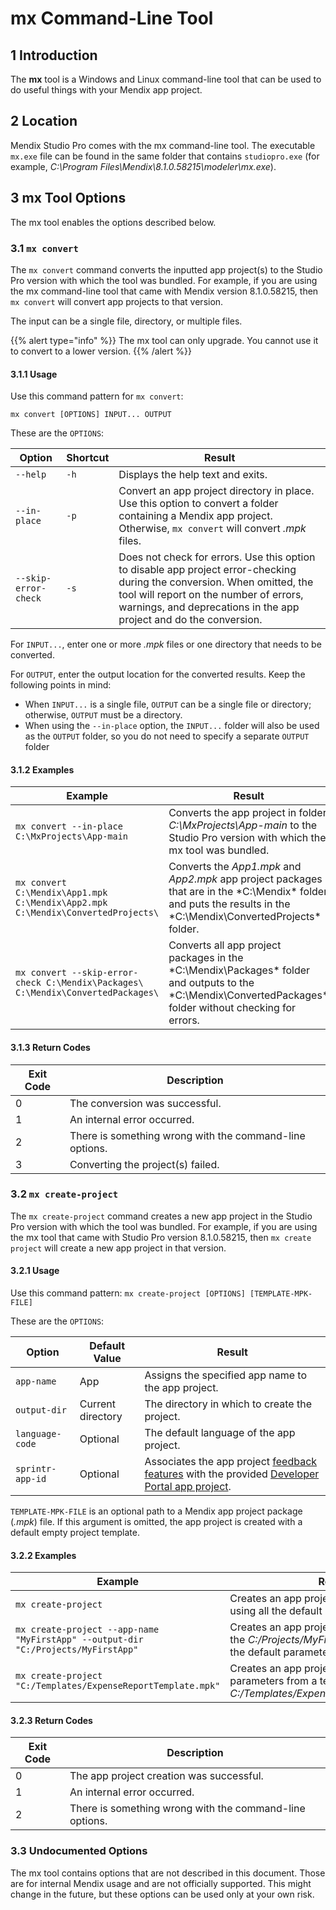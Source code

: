 # mx Command-Line Tool

## 1 Introduction

The **mx** tool is a Windows and Linux command-line tool that can be used to do useful things with your Mendix app project.

## 2 Location

Mendix Studio Pro comes with the mx command-line tool. The executable `mx.exe` file can be found in the same folder that contains `studiopro.exe` (for example, *C:\Program Files\Mendix\8.1.0.58215\modeler\mx.exe*).

## 3 mx Tool Options

The mx tool enables the options described below.

### 3.1 `mx convert`

The `mx convert` command converts the inputted app project(s) to the Studio Pro version with which the tool was bundled. For example, if you are using the mx command-line tool that came with Mendix version 8.1.0.58215, then `mx convert` will convert app projects to that version. 

The input can be a single file, directory, or multiple files.

{{% alert type="info" %}}
The mx tool can only upgrade. You cannot use it to convert to a lower version.
{{% /alert %}}

#### 3.1.1 Usage

Use this command pattern for `mx convert`:

`mx convert [OPTIONS] INPUT... OUTPUT`

These are the `OPTIONS`:

| Option | Shortcut | Result |
| --- | --- | --- |
| `--help` | `-h` | Displays the help text and exits. |
| `--in-place` | `-p` | Convert an app project directory in place. Use this option to convert a folder containing a Mendix app project. Otherwise, `mx convert` will convert *.mpk* files. |
| `--skip-error-check` | `-s` | Does not check for errors. Use this option to disable app project error-checking during the conversion. When omitted, the tool will report on the number of errors, warnings, and deprecations in the app project and do the conversion. |

For `INPUT...`, enter one or more *.mpk* files or one directory that needs to be converted.

For `OUTPUT`, enter the output location for the converted results. Keep the following points in mind:

* When `INPUT...` is a single file, `OUTPUT` can be a single file or directory; otherwise, `OUTPUT` must be a directory.
* When using the `--in-place` option, the `INPUT...` folder will also be used as the `OUTPUT` folder, so you do not need to specify a separate `OUTPUT` folder

#### 3.1.2 Examples

| Example | Result |
| --- | --- |
| `mx convert --in-place C:\MxProjects\App-main` | Converts the app project in folder *C:\MxProjects\App-main* to the Studio Pro version with which the mx tool was bundled. |
| `mx convert C:\Mendix\App1.mpk C:\Mendix\App2.mpk C:\Mendix\ConvertedProjects\` | Converts the *App1.mpk* and *App2.mpk* app project packages that are in the *C:\Mendix\* folder and puts the results in the *C:\Mendix\ConvertedProjects\* folder. |
| `mx convert --skip-error-check C:\Mendix\Packages\ C:\Mendix\ConvertedPackages\` | Converts all app project packages in the *C:\Mendix\Packages\* folder and outputs to the *C:\Mendix\ConvertedPackages\* folder without checking for errors. |

#### 3.1.3 Return Codes 

| Exit Code | Description |
| --- | --- |
| 0 | The conversion was successful. |
| 1 | An internal error occurred. |
| 2 | There is something wrong with the command-line options. |
| 3 | Converting the project(s) failed. |

### 3.2 `mx create-project`

The `mx create-project` command creates a new app project in the Studio Pro version with which the tool was bundled. For example, if you are using the mx tool that came with Studio Pro version 8.1.0.58215, then `mx create project` will create a new app project in that version. 

#### 3.2.1 Usage

Use this command pattern: `mx create-project [OPTIONS] [TEMPLATE-MPK-FILE]`

These are the `OPTIONS`:

| Option | Default Value | Result |
| --- | --- | --- |
| `app-name` | App | Assigns the specified app name to the app project. |
| `output-dir` | Current directory | The directory in which to create the project. |
| `language-code` | Optional | The default language of the app project. |
| `sprintr-app-id` | Optional | Associates the app project [feedback features](/developerportal/collaborate/feedback) with the provided [Developer Portal app project](/developerportal/apps-list/). |

`TEMPLATE-MPK-FILE` is an optional path to a Mendix app project package (*.mpk*) file. If this argument is omitted, the app project is created with a default empty project template.

#### 3.2.2 Examples

| Example | Result |
| --- | --- |
| `mx create-project` | Creates an app project in the current folder using all the default parameters. |
| `mx create-project --app-name "MyFirstApp" --output-dir "C:/Projects/MyFirstApp"` | Creates an app project named `MyFirstApp` in the *C:/Projects/MyFirstApp* folder using all the default parameters. |
| `mx create-project "C:/Templates/ExpenseReportTemplate.mpk"` | Creates an app project with the default parameters from a template located at *C:/Templates/ExpenseReportTemplate.mpk*. |

#### 3.2.3 Return Codes 

| Exit Code | Description |
| --- | --- |
| 0 | The app project creation was successful. |
| 1 | An internal error occurred. |
| 2 | There is something wrong with the command-line options. |

### 3.3 Undocumented Options

The mx tool contains options that are not described in this document. Those are for internal Mendix usage and are not officially supported. This might change in the future, but these options can be used only at your own risk.
